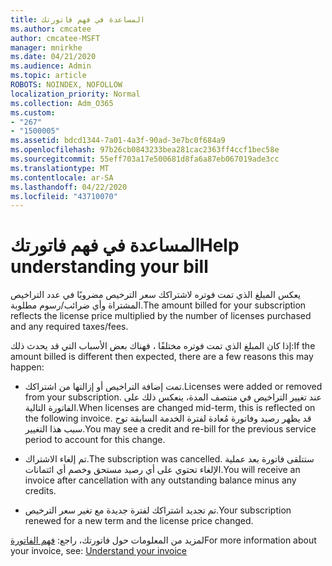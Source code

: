 ```yaml
---
title: المساعدة في فهم فاتورتك
ms.author: cmcatee
author: cmcatee-MSFT
manager: mnirkhe
ms.date: 04/21/2020
ms.audience: Admin
ms.topic: article
ROBOTS: NOINDEX, NOFOLLOW
localization_priority: Normal
ms.collection: Adm_O365
ms.custom:
- "267"
- "1500005"
ms.assetid: bdcd1344-7a01-4a3f-90ad-3e7bc0f684a9
ms.openlocfilehash: 97b26cb0843233bea281cac2363ff4ccf1bec58e
ms.sourcegitcommit: 55eff703a17e500681d8fa6a87eb067019ade3cc
ms.translationtype: MT
ms.contentlocale: ar-SA
ms.lasthandoff: 04/22/2020
ms.locfileid: "43710070"
---
```

# <a name="help-understanding-your-bill"></a><span data-ttu-id="5f315-102">المساعدة في فهم فاتورتك</span><span class="sxs-lookup"><span data-stu-id="5f315-102">Help understanding your bill</span></span>

<span data-ttu-id="5f315-103">يعكس المبلغ الذي تمت فوتره لاشتراكك سعر الترخيص مضروبًا في عدد التراخيص المشتراة وأي ضرائب/رسوم مطلوبة.</span><span class="sxs-lookup"><span data-stu-id="5f315-103">The amount billed for your subscription reflects the license price multiplied by the number of licenses purchased and any required taxes/fees.</span></span>
  
<span data-ttu-id="5f315-104">إذا كان المبلغ الذي تمت فوتره مختلفًا ، فهناك بعض الأسباب التي قد يحدث ذلك:</span><span class="sxs-lookup"><span data-stu-id="5f315-104">If the amount billed is different then expected, there are a few reasons this may happen:</span></span>
  
- <span data-ttu-id="5f315-105">تمت إضافة التراخيص أو إزالتها من اشتراكك.</span><span class="sxs-lookup"><span data-stu-id="5f315-105">Licenses were added or removed from your subscription.</span></span> <span data-ttu-id="5f315-106">عند تغيير التراخيص في منتصف المدة، ينعكس ذلك على الفاتورة التالية.</span><span class="sxs-lookup"><span data-stu-id="5f315-106">When licenses are changed mid-term, this is reflected on the following invoice.</span></span> <span data-ttu-id="5f315-107">قد يظهر رصيد وفاتورة مُعادة لفترة الخدمة السابقة توح سبب هذا التغيير.</span><span class="sxs-lookup"><span data-stu-id="5f315-107">You may see a credit and re-bill for the previous service period to account for this change.</span></span>

- <span data-ttu-id="5f315-108">تم إلغاء الاشتراك.</span><span class="sxs-lookup"><span data-stu-id="5f315-108">The subscription was cancelled.</span></span> <span data-ttu-id="5f315-109">ستتلقى فاتورة بعد عملية الإلغاء تحتوي على أي رصيد مستحق وخصم أي ائتمانات.</span><span class="sxs-lookup"><span data-stu-id="5f315-109">You will receive an invoice after cancellation with any outstanding balance minus any credits.</span></span>

- <span data-ttu-id="5f315-110">تم تجديد اشتراكك لفترة جديدة مع تغير سعر الترخيص.</span><span class="sxs-lookup"><span data-stu-id="5f315-110">Your subscription renewed for a new term and the license price changed.</span></span>

<span data-ttu-id="5f315-111">لمزيد من المعلومات حول فاتورتك، راجع: [فهم الفاتورة](https://docs.microsoft.com/office365/admin/subscriptions-and-billing/understand-your-invoice)</span><span class="sxs-lookup"><span data-stu-id="5f315-111">For more information about your invoice, see: [Understand your invoice](https://docs.microsoft.com/office365/admin/subscriptions-and-billing/understand-your-invoice)</span></span>